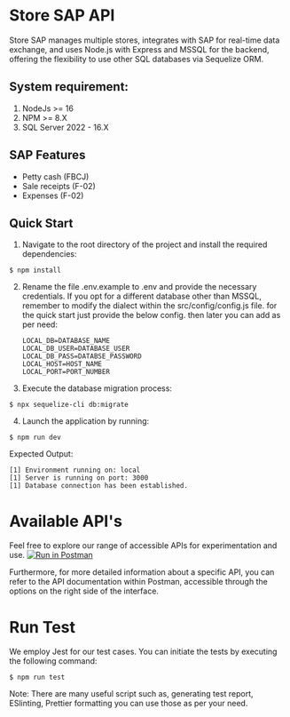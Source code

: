 # Store SAP API
Store SAP manages multiple stores, integrates with SAP for real-time data exchange,
and uses Node.js with Express and MSSQL for the backend, offering the flexibility
to use other SQL databases via Sequelize ORM.

## System requirement:
1. NodeJs >= 16
2. NPM >= 8.X
3. SQL Server 2022 - 16.X

## SAP Features

- Petty cash (FBCJ)
- Sale receipts (F-02)
- Expenses (F-02)

## Quick Start

1. Navigate to the root directory of the project and install the required dependencies:

```console
$ npm install
```

2. Rename the file .env.example to .env and provide the necessary credentials.
   If you opt for a different database other than MSSQL, remember to modify the
   dialect within the src/config/config.js file.
   for the quick start just provide the below config. then later you can add as per need:
   ```console
   LOCAL_DB=DATABASE_NAME
   LOCAL_DB_USER=DATABASE_USER
   LOCAL_DB_PASS=DATABSE_PASSWORD
   LOCAL_HOST=HOST_NAME
   LOCAL_PORT=PORT_NUMBER
   ```

3. Execute the database migration process:

```console
$ npx sequelize-cli db:migrate
```

4. Launch the application by running:

```console
$ npm run dev
```

Expected Output:

```console
[1] Environment running on: local
[1] Server is running on port: 3000
[1] Database connection has been established.
```
# Available API's
Feel free to explore our range of accessible APIs for experimentation and use.
[![Run in Postman](https://run.pstmn.io/button.svg)](https://app.getpostman.com/run-collection/23806839-9a57aa45-b4ba-467c-9c65-524d8d950c71?action=collection%2Ffork&source=rip_markdown&collection-url=entityId%3D23806839-9a57aa45-b4ba-467c-9c65-524d8d950c71%26entityType%3Dcollection%26workspaceId%3Da68c1bb8-614b-4703-b8f8-c3ff51919c10)

Furthermore, for more detailed information about a specific API, you can refer to the API documentation within Postman, accessible through the options on the right side of the interface.

# Run Test

We employ Jest for our test cases. You can initiate the tests by executing the following command:

```console
$ npm run test
```

Note: There are many useful script such as, generating test report, ESlinting, Prettier formatting
you can use those as per your need.
